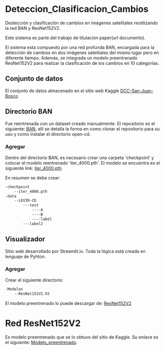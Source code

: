 # Deteccion_Clasificacion_Cambios
Destección y clasificación de cambios en imágenes satelitales reutilizando la red BAN y ResNet152V2. 

Este sistema es parte del trabajo de titulación paper(url documento).

El sistema esta compuesto por una red profunda BAN, encargada para la detección de cambios en dos imágenes satelitales del mismo lugar pero en diferente tiempo. Además, se integrada un modelo preentrenado ResNet152V2 para realizar la clasificación de los cambios en 10 categorías.

## Conjunto de datos
El conjunto de datos almacenado en el sitio web Kaggle [DCC-San-Juan-Bosco](https://kaggle.com/datasets/23c6ddb51029b5dc20c5291d958467f1524cf2abc782cbc8b1f4f965eed89dda)

## Directorio BAN 
Fue reentrenada con un dataset creado manualmente. El repositorio es el siguiente: [BAN](https://github.com/likyoo/BAN?tab=readme-ov-file), allí se detalla la forma en como clonar el repositorio para su uso y como instalar el directorio open-cd.

### Agregar
Dentro del directorio BAN, es necesario crear una carpeta 'checkpoint' y colocar el modelo reentrenado 'iter_4000.pth'. El modelo se encuentra es el siguiente link: [iter_4000.pth](https://drive.google.com/file/d/1D1aT5CGi5ZTaES0XjWbbCULFZvOQ_YAe/view?usp=drive_link) 

En resumen se debe crear:
```bash
-checkpoint
    --iter_4000.pth
-data  
    --LEVIR-CD
        ---test
            ----A
            ----B
            ----label
        ---label2
```
## Visualizador
Sitio web desarrollado por Streamlit.io. Toda la lógica está creada en lenguaje de Pyhton.

### Agregar
Crear el siguiente directorio:
```bash
-Modelos
    --ResNet152V2.h5
```
El modelo preentrenado lo puede descargar de: [ResNet152V2](https://drive.google.com/file/d/1MkThCHmPvfXqnspdWFh64O1NSHqF5eDf/view?usp=drive_link)

# Red ResNet152V2
Es modelo preentrenado que se lo obtuvo del sitio de Kaggle. Su enlace es el siguiente: [Modelo_preentrenado](https://www.kaggle.com/code/nilesh789/land-cover-classification-with-eurosat-dataset).
